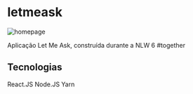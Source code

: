 # letmeask

![homepage](https://user-images.githubusercontent.com/46232239/122706190-bf503c80-d22d-11eb-828f-02a63b7190c7.png)

Aplicação Let Me Ask, construída durante a NLW 6 #together

## Tecnologias

React.JS
Node.JS
Yarn
